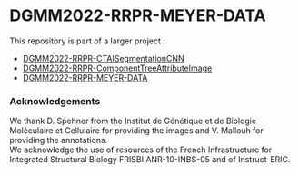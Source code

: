 # DGMM2022-RRPR-MEYER-DATA

This repository is part of a larger project :
* [DGMM2022-RRPR-CTAISegmentationCNN](https://github.com/Cyril-Meyer/DGMM2022-RRPR-CTAISegmentationCNN)
* [DGMM2022-RRPR-ComponentTreeAttributeImage](https://github.com/Cyril-Meyer/DGMM2022-RRPR-ComponentTreeAttributeImage)
* [DGMM2022-RRPR-MEYER-DATA](https://github.com/Cyril-Meyer/DGMM2022-RRPR-MEYER-DATA)


### Acknowledgements

We thank D. Spehner from the Institut de Génétique et de Biologie Moléculaire et Cellulaire for providing the images
and V. Mallouh for providing the annotations.  
We acknowledge the use of resources of the French Infrastructure for Integrated Structural Biology FRISBI
ANR-10-INBS-05 and of Instruct-ERIC.  
